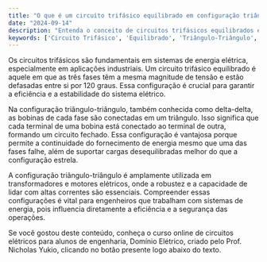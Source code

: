 ```yaml
---
title: "O que é um circuito trifásico equilibrado em configuração triângulo-triângulo?"
date: "2024-09-14"
description: "Entenda o conceito de circuitos trifásicos equilibrados em configuração triângulo-triângulo e sua importância na engenharia elétrica."
keywords: ['Circuito Trifásico', 'Equilibrado', 'Triângulo-Triângulo', 'Engenharia Elétrica']
---
```


Os circuitos trifásicos são fundamentais em sistemas de energia elétrica, especialmente em aplicações industriais. Um circuito trifásico equilibrado é aquele em que as três fases têm a mesma magnitude de tensão e estão defasadas entre si por 120 graus. Essa configuração é crucial para garantir a eficiência e a estabilidade do sistema elétrico.

Na configuração triângulo-triângulo, também conhecida como delta-delta, as bobinas de cada fase são conectadas em um triângulo. Isso significa que cada terminal de uma bobina está conectado ao terminal de outra, formando um circuito fechado. Essa configuração é vantajosa porque permite a continuidade do fornecimento de energia mesmo que uma das fases falhe, além de suportar cargas desequilibradas melhor do que a configuração estrela.

A configuração triângulo-triângulo é amplamente utilizada em transformadores e motores elétricos, onde a robustez e a capacidade de lidar com altas correntes são essenciais. Compreender essas configurações é vital para engenheiros que trabalham com sistemas de energia, pois influencia diretamente a eficiência e a segurança das operações.

Se você gostou deste conteúdo, conheça o curso online de circuitos elétricos para alunos de engenharia, Domínio Elétrico, criado pelo Prof. Nicholas Yukio, clicando no botão presente logo abaixo do texto.